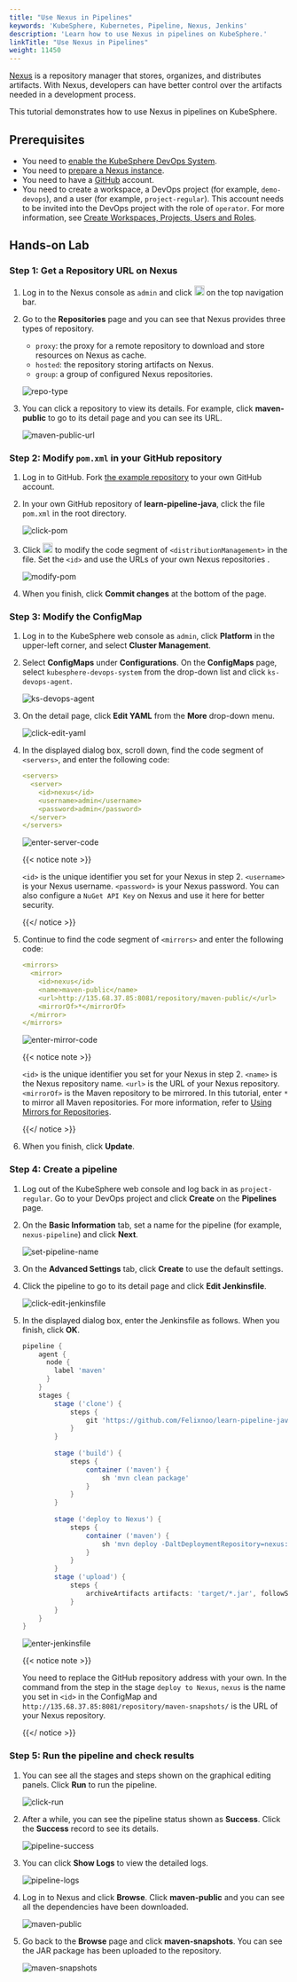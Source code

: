 ```yaml
---
title: "Use Nexus in Pipelines"
keywords: 'KubeSphere, Kubernetes, Pipeline, Nexus, Jenkins'
description: 'Learn how to use Nexus in pipelines on KubeSphere.'
linkTitle: "Use Nexus in Pipelines"
weight: 11450
---
```


[Nexus](https://www.sonatype.com/products/repository-oss) is a repository manager that stores, organizes, and distributes artifacts. With Nexus, developers can have better control over the artifacts needed in a development process.

This tutorial demonstrates how to use Nexus in pipelines on KubeSphere.

## Prerequisites

- You need to [enable the KubeSphere DevOps System](../../../../docs/pluggable-components/devops/).
- You need to [prepare a Nexus instance](https://help.sonatype.com/repomanager3/installation).
- You need to have a [GitHub](https://github.com/) account.
- You need to create a workspace, a DevOps project (for example, `demo-devops`), and a user (for example, `project-regular`). This account needs to be invited into the DevOps project with the role of `operator`. For more information, see [Create Workspaces, Projects, Users and Roles](../../../quick-start/create-workspace-and-project/).

## Hands-on Lab

### Step 1: Get a Repository URL on Nexus

1. Log in to the Nexus console as `admin` and click <img src="/images/docs/devops-user-guide/examples/use-nexus-in-pipeline/gear.png" height="18px" /> on the top navigation bar.

2. Go to the **Repositories** page and you can see that Nexus provides three types of repository.

   - `proxy`: the proxy for a remote repository to download and store resources on Nexus as cache.
   - `hosted`: the repository storing artifacts on Nexus.
   - `group`: a group of configured Nexus repositories.

   ![repo-type](/images/docs/devops-user-guide/examples/use-nexus-in-pipeline/repo-type.png)

3. You can click a repository to view its details. For example, click **maven-public** to go to its detail page and you can see its URL.

   ![maven-public-url](/images/docs/devops-user-guide/examples/use-nexus-in-pipeline/maven-public-url.png)

### Step 2: Modify `pom.xml` in your GitHub repository

1. Log in to GitHub. Fork [the example repository](https://github.com/devops-ws/learn-pipeline-java) to your own GitHub account.

2. In your own GitHub repository of **learn-pipeline-java**, click the file `pom.xml` in the root directory.

   ![click-pom](/images/docs/devops-user-guide/examples/use-nexus-in-pipeline/click-pom.png)

3. Click <img src="/images/docs/devops-user-guide/examples/use-nexus-in-pipeline/github-edit-icon.png" height="18px" /> to modify the code segment of `<distributionManagement>` in the file. Set the `<id>` and use the URLs of your own Nexus repositories . 

   ![modify-pom](/images/docs/devops-user-guide/examples/use-nexus-in-pipeline/modify-pom.png)

4. When you finish, click **Commit changes** at the bottom of the page.

### Step 3: Modify the ConfigMap

1. Log in to the KubeSphere web console as `admin`, click **Platform** in the upper-left corner, and select **Cluster Management**.

2. Select **ConfigMaps** under **Configurations**. On the **ConfigMaps** page, select `kubesphere-devops-system` from the drop-down list and click `ks-devops-agent`.

   ![ks-devops-agent](/images/docs/devops-user-guide/examples/use-nexus-in-pipeline/ks-devops-agent.png)

3. On the detail page, click **Edit YAML** from the **More** drop-down menu.

   ![click-edit-yaml](/images/docs/devops-user-guide/examples/use-nexus-in-pipeline/click-edit-yaml.png)

4. In the displayed dialog box, scroll down, find the code segment of `<servers>`, and enter the following code:

   ```yaml
   <servers>
     <server>
       <id>nexus</id>
       <username>admin</username>
       <password>admin</password>
     </server>
   </servers>
   ```

   ![enter-server-code](/images/docs/devops-user-guide/examples/use-nexus-in-pipeline/enter-server-code.png)

   {{< notice note >}}

   `<id>` is the unique identifier you set for your Nexus in step 2. `<username>` is your Nexus username. `<password>` is your Nexus password. You can also configure a `NuGet API Key` on Nexus and use it here for better security.

   {{</ notice >}}

5. Continue to find the code segment of `<mirrors>` and enter the following code:

   ```yaml
   <mirrors>
     <mirror>
       <id>nexus</id>
       <name>maven-public</name>
       <url>http://135.68.37.85:8081/repository/maven-public/</url>
       <mirrorOf>*</mirrorOf>
     </mirror>
   </mirrors>
   ```

   ![enter-mirror-code](/images/docs/devops-user-guide/examples/use-nexus-in-pipeline/enter-mirror-code.png)

   {{< notice note >}}

   `<id>` is the unique identifier you set for your Nexus in step 2. `<name>` is the Nexus repository name. `<url>` is the URL of your Nexus repository. `<mirrorOf>` is the Maven repository to be mirrored. In this tutorial, enter `*` to mirror all Maven repositories. For more information, refer to [Using Mirrors for Repositories](http://maven.apache.org/guides/mini/guide-mirror-settings.html).

   {{</ notice >}}

6. When you finish, click **Update**.

### Step 4: Create a pipeline

1. Log out of the KubeSphere web console and log back in as `project-regular`. Go to your DevOps project and click **Create** on the **Pipelines** page.

2. On the **Basic Information** tab, set a name for the pipeline (for example, `nexus-pipeline`) and click **Next**.

   ![set-pipeline-name](/images/docs/devops-user-guide/examples/use-nexus-in-pipeline/set-pipeline-name.png)

3. On the **Advanced Settings** tab, click **Create** to use the default settings.

4. Click the pipeline to go to its detail page and click **Edit Jenkinsfile**.

   ![click-edit-jenkinsfile](/images/docs/devops-user-guide/examples/use-nexus-in-pipeline/click-edit-jenkinsfile.png)

5. In the displayed dialog box, enter the Jenkinsfile as follows. When you finish, click **OK**.

   ```groovy
   pipeline {
       agent {
         node {
           label 'maven'
         }
       }
       stages {
           stage ('clone') {
               steps {
                   git 'https://github.com/Felixnoo/learn-pipeline-java.git'
               }
           }
           
           stage ('build') {
               steps {
                   container ('maven') {
                       sh 'mvn clean package'
                   }
               }  
           }
           
           stage ('deploy to Nexus') {
               steps {
                   container ('maven') {
                       sh 'mvn deploy -DaltDeploymentRepository=nexus::default::http://135.68.37.85:8081/repository/maven-snapshots/'
                   }   
               }
           }
           stage ('upload') {
               steps {
                   archiveArtifacts artifacts: 'target/*.jar', followSymlinks: false
               }
           }
       }
   }
   ```

   ![enter-jenkinsfile](/images/docs/devops-user-guide/examples/use-nexus-in-pipeline/enter-jenkinsfile.png)

   {{< notice note >}}

   You need to replace the GitHub repository address with your own. In the command from the step in the stage `deploy to Nexus`, `nexus` is the name you set in `<id>` in the ConfigMap and `http://135.68.37.85:8081/repository/maven-snapshots/` is the URL of your Nexus repository. 
   
   {{</ notice >}}

### Step 5: Run the pipeline and check results

1. You can see all the stages and steps shown on the graphical editing panels. Click **Run** to run the pipeline.

   ![click-run](/images/docs/devops-user-guide/examples/use-nexus-in-pipeline/click-run.png)

2. After a while, you can see the pipeline status shown as **Success**. Click the **Success** record to see its details.

   ![pipeline-success](/images/docs/devops-user-guide/examples/use-nexus-in-pipeline/pipeline-success.png)

3. You can click **Show Logs** to view the detailed logs.

   ![pipeline-logs](/images/docs/devops-user-guide/examples/use-nexus-in-pipeline/pipeline-logs.png)

4. Log in to Nexus and click **Browse**. Click **maven-public** and you can see all the dependencies have been downloaded.

   ![maven-public](/images/docs/devops-user-guide/examples/use-nexus-in-pipeline/maven-public.png)

5. Go back to the **Browse** page and click **maven-snapshots**. You can see the JAR package has been uploaded to the repository.

   ![maven-snapshots](/images/docs/devops-user-guide/examples/use-nexus-in-pipeline/maven-snapshots.png)



